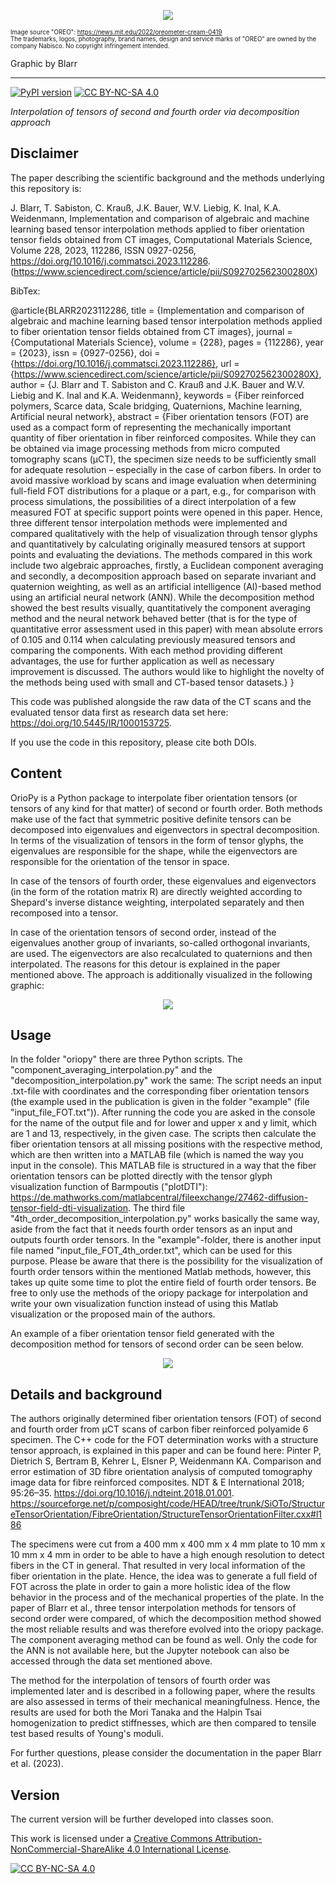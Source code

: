<p align="center">
  <img src="https://github.com/jewelsbla/oriopy/blob/main/images/oriopy_logo.png?raw=true">
</p>

<sub><sub>Image source "OREO": https://news.mit.edu/2022/oreometer-cream-0419 \
The trademarks, logos, photography, brand names, design and service marks of "OREO" are owned by the company Nabisco. No copyright infringement intended. <sub><sub>

Graphic by Blarr

***
[![PyPI version](https://badge.fury.io/py/oriopy.svg)](https://badge.fury.io/py/oriopy)
[![CC BY-NC-SA 4.0][cc-by-nc-sa-shield]][cc-by-nc-sa]

*Interpolation of tensors of second and fourth order via decomposition approach*

## Disclaimer 
The paper describing the scientific background and the methods underlying this repository is: 

J. Blarr, T. Sabiston, C. Krauß, J.K. Bauer, W.V. Liebig, K. Inal, K.A. Weidenmann,
Implementation and comparison of algebraic and machine learning based tensor interpolation methods applied to fiber orientation tensor fields obtained from CT images,
Computational Materials Science,
Volume 228,
2023,
112286,
ISSN 0927-0256,
https://doi.org/10.1016/j.commatsci.2023.112286.
(https://www.sciencedirect.com/science/article/pii/S092702562300280X)

BibTex:

@article{BLARR2023112286,
title = {Implementation and comparison of algebraic and machine learning based tensor interpolation methods applied to fiber orientation tensor fields obtained from CT images},
journal = {Computational Materials Science},
volume = {228},
pages = {112286},
year = {2023},
issn = {0927-0256},
doi = {https://doi.org/10.1016/j.commatsci.2023.112286},
url = {https://www.sciencedirect.com/science/article/pii/S092702562300280X},
author = {J. Blarr and T. Sabiston and C. Krauß and J.K. Bauer and W.V. Liebig and K. Inal and K.A. Weidenmann},
keywords = {Fiber reinforced polymers, Scarce data, Scale bridging, Quaternions, Machine learning, Artificial neural network},
abstract = {Fiber orientation tensors (FOT) are used as a compact form of representing the mechanically important quantity of fiber orientation in fiber reinforced composites. While they can be obtained via image processing methods from micro computed tomography scans (μCT), the specimen size needs to be sufficiently small for adequate resolution – especially in the case of carbon fibers. In order to avoid massive workload by scans and image evaluation when determining full-field FOT distributions for a plaque or a part, e.g., for comparison with process simulations, the possibilities of a direct interpolation of a few measured FOT at specific support points were opened in this paper. Hence, three different tensor interpolation methods were implemented and compared qualitatively with the help of visualization through tensor glyphs and quantitatively by calculating originally measured tensors at support points and evaluating the deviations. The methods compared in this work include two algebraic approaches, firstly, a Euclidean component averaging and secondly, a decomposition approach based on separate invariant and quaternion weighting, as well as an artificial intelligence (AI)-based method using an artificial neural network (ANN). While the decomposition method showed the best results visually, quantitatively the component averaging method and the neural network behaved better (that is for the type of quantitative error assessment used in this paper) with mean absolute errors of 0.105 and 0.114 when calculating previously measured tensors and comparing the components. With each method providing different advantages, the use for further application as well as necessary improvement is discussed. The authors would like to highlight the novelty of the methods being used with small and CT-based tensor datasets.}
}

This code was published alongside the raw data of the CT scans and the evaluated tensor data first as research data set here: https://doi.org/10.5445/IR/1000153725.

If you use the code in this repository, please cite both DOIs.

## Content

OrioPy is a Python package to interpolate fiber orientation tensors (or tensors of any kind for that matter) of second or fourth order. Both methods make use of the fact that symmetric positive definite tensors can be decomposed into eigenvalues and eigenvectors in spectral decomposition. In terms of the visualization of tensors in the form of tensor glyphs, the eigenvalues are responsible for the shape, while the eigenvectors are responsible for the orientation of the tensor in space.

In case of the tensors of fourth order, these eigenvalues and eigenvectors (in the form of the rotation matrix R) are directly weighted according to Shepard's inverse distance weighting, interpolated separately and then recomposed into a tensor.

In case of the orientation tensors of second order, instead of the eigenvalues another group of invariants, so-called orthogonal invariants, are used. The eigenvectors are also recalculated to quaternions and then interpolated. The reasons for this 
detour is explained in the paper mentioned above. The approach is additionally visualized in the following graphic:

<p align="center">
  <img src="https://github.com/jewelsbla/oriopy/blob/main/images/graphic_decomposition_2.png?raw=true">
</p>

## Usage

In the folder "oriopy" there are three Python scripts. The "component_averaging_interpolation.py" and the "decomposition_interpolation.py" work the same: The script needs an input .txt-file with coordinates and the corresponding fiber orientation tensors (the example used in the publication is given in the folder "example" (file "input_file_FOT.txt")). After running the code you are asked in the console for the name of the output file and for lower and upper x and y limit, which are 1 and 13, respectively, in the given case. The scripts then calculate the fiber orientation tensors at all missing positions with the respective method, which are then written into a MATLAB file (which is named the way you input in the console). This MATLAB file is structured in a way that the fiber orientation tensors can be plotted directly with the tensor glyph visualization function of Barmpoutis ("plotDTI"): https://de.mathworks.com/matlabcentral/fileexchange/27462-diffusion-tensor-field-dti-visualization.
The third file "4th_order_decomposition_interpolation.py" works basically the same way, aside from the fact that it needs fourth order tensors as an input and outputs fourth order tensors. In the "example"-folder, there is another input file named "input_file_FOT_4th_order.txt", which can be used for this purpose. Please be aware that there is the possibility for the visualization of fourth order tensors within the mentioned Matlab methods, however, this takes up quite some time to plot the entire field of fourth order tensors. Be free to only use the methods of the oriopy package for interpolation and write your own visualization function instead of using this Matlab visualization or the proposed main of the authors.

An example of a fiber orientation tensor field generated with the decomposition method for tensors of second order can be seen below.

<p align="center">
  <img src="https://github.com/jewelsbla/oriopy/blob/main/images/decomposition_complete_cut_dark_mode.png?raw=true">
</p>


## Details and background

The authors originally determined fiber orientation tensors (FOT) of second and fourth order from µCT scans of carbon fiber reinforced polyamide 6 specimen. The C++ code for the FOT determination works with a structure tensor approach, is explained in this paper and can be found here: Pinter P, Dietrich S, Bertram B, Kehrer L, Elsner P, Weidenmann KA. Comparison and error estimation of 3D fibre orientation analysis of computed tomography image data for fibre reinforced composites. NDT & E International 2018; 95:26–35. https://doi.org/10.1016/j.ndteint.2018.01.001.
https://sourceforge.net/p/composight/code/HEAD/tree/trunk/SiOTo/StructureTensorOrientation/FibreOrientation/StructureTensorOrientationFilter.cxx#l186

The specimens were cut from a 400 mm x 400 mm x 4 mm plate to 10 mm x 10 mm x 4 mm in order to be able to have a high enough resolution to detect fibers in the CT in general. That resulted in very local information of the fiber orientation in the plate. Hence, the idea was to generate a full field of FOT across the plate in order to gain a more holistic idea of the flow behavior in the process and of the mechanical properties of the plate. In the paper of Blarr et al., three tensor interpolation methods for tensors of second order were compared, of which the decomposition method showed the most reliable results and was therefore evolved into the oriopy package. The component averaging method can be found as well. Only the code for the ANN is not available here, but the Jupyter notebook can also be accessed through the data set mentioned above.

The method for the interpolation of tensors of fourth order was implemented later and is described in a following paper, where the results are also assessed in terms of their mechanical meaningfulness. Hence, the results are used for both the Mori Tanaka and the Halpin Tsai homogenization to predict stiffnesses, which are then compared to tensile test based results of Young's moduli.

For further questions, please consider the documentation in the paper Blarr et al. (2023).

## Version

The current version will be further developed into classes soon. 

This work is licensed under a
[Creative Commons Attribution-NonCommercial-ShareAlike 4.0 International License][cc-by-nc-sa].

[![CC BY-NC-SA 4.0][cc-by-nc-sa-image]][cc-by-nc-sa]

[cc-by-nc-sa]: http://creativecommons.org/licenses/by-nc-sa/4.0/
[cc-by-nc-sa-image]: https://licensebuttons.net/l/by-nc-sa/4.0/88x31.png
[cc-by-nc-sa-shield]: https://img.shields.io/badge/License-CC%20BY--NC--SA%204.0-lightgrey.svg

